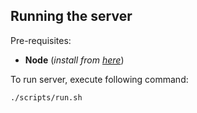 ## Running the server

Pre-requisites:

- **Node** (_install from [here](https://nodejs.org/en/download/)_)

To run server, execute following command:

```
./scripts/run.sh
```
